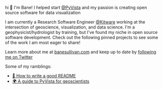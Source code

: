 hi :wave: I'm Bane! I helped start [@PyVista](https://github.com/pyvista) and my passion is creating open source software for data visualization

I am currently a Research Software Engineer [@Kitware](https://github.com/Kitware) working at the intersection of geoscience, visualization, and data science. I'm a geophysicist/hydrologist by training, but I've found my niche in open source software development. Check out the following pinned projects to see some of the work I am most eager to share!

Learn more about me at [banesullivan.com](https://banesullivan.com/) and keep up to date by [following me on Twitter](https://twitter.com/banesullivan)

Some of my ramblings:

- [📄 How to write a good README](https://github.com/banesullivan/README)
- [🌍 A guide to PyVista for geoscientists](https://banesullivan.com/pyvista/index.html)
